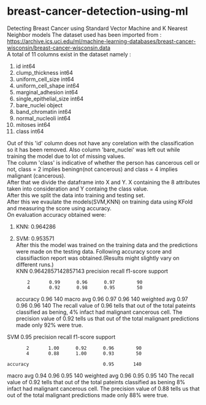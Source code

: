 # breast-cancer-detection-using-ml
Detecting Breast Cancer using Standard Vector Machine and K Nearest Neighbor models
The dataset used has been imported from : https://archive.ics.uci.edu/ml/machine-learning-databases/breast-cancer-wisconsin/breast-cancer-wisconsin.data<br>
A total of 11 columns exist in the dataset namely :
1. id                         int64
2. clump_thickness            int64
3. uniform_cell_size          int64
4. uniform_cell_shape         int64
5. marginal_adhesion          int64
6. single_epithelial_size     int64
7. bare_nuclei               object
8. band_chromatin             int64
9. normal_nucleoli            int64
10. mitoses                    int64
11. class                      int64

Out of this 'id' column does not have any corelation with the classification so it has been removed. Also column 'bare_nuclei' was left out while training the model due to lot of missing values.
<br>
The column 'class' is indicative of whether the person has cancerous cell or not, class = 2 implies beningn(not cancerous) and class = 4 implies malignant (cancerous).
<br>
After that we divide the dataframe into X and Y. X containing the 8 attributes taken into consideration and Y containg the class value.<br>
After this we split the data into training and testing set.<br>
After this we evaulate the models(SVM,KNN) on training data using KFold and measuring the score using accuracy.<br>
On evaluation accuracy obtained were:<br> 
1. KNN: 0.964286 
2. SVM: 0.953571<br>
After this the model was trained on the training data and the predictions were made on the testing data.
Following accuracy score and classifiaction report was obtained.(Results might slightly vary on different runs.)<br>
KNN
0.9642857142857143
              precision    recall  f1-score   support

           2       0.99      0.96      0.97        90
           4       0.92      0.98      0.95        50

    accuracy                           0.96       140
   macro avg       0.96      0.97      0.96       140
weighted avg       0.97      0.96      0.96       140
The recall value of 0.96 tells that out of the total pateints classified as bening, 4% infact had malignant cancerous cell.
The precision value of 0.92 tells us that out of the total malignant predictions made only 92% were true.

SVM
0.95
              precision    recall  f1-score   support

           2       1.00      0.92      0.96        90
           4       0.88      1.00      0.93        50

    accuracy                           0.95       140
   macro avg       0.94      0.96      0.95       140
weighted avg       0.96      0.95      0.95       140
The recall value of 0.92 tells that out of the total pateints classified as bening 8% infact had malignant cancerous cell.
The precision value of 0.88 tells us that out of the total malignant predictions made only 88% were true.

